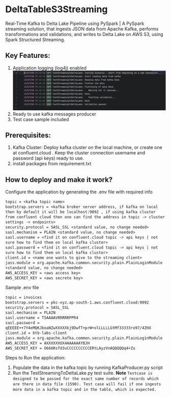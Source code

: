 # DeltaTableS3Streaming
Real-Time Kafka to Delta Lake Pipeline using PySpark | A PySpark streaming solution, that ingests JSON data from Apache Kafka, performs transformations and validations, and writes to Delta Lake on AWS S3, using Spark Structured Streaming.

## Key Features:
1. Application logging (log4j) enabled
![Application Logs](images/logs.jpeg)
2. Ready to use kafka messages producer
3. Test case sample included

## Prerequisites:
1. Kafka Cluster: Deploy kafka cluster on the local machine, or create one at confluent.cloud . Keep the cluster connection username and password (api keys) ready to use.
2. install packages from requirement.txt

## How to deploy and make it work?
Configure the application by generating the .env file with required info
```
topic = <kafka topic name>
bootstrap.servers = <kafka broker server address, if kafka on local then by default it will be localhost:9092 , if using kafka cluster from confluent cloud then one can find the address in topic -> cluster settings -> endpoints>
security.protocol = SASL_SSL <standard value, no change needed>
sasl.mechanism = PLAIN <standard value, no change needed>
sasl.username = <find it on confluent.cloud topic -> api keys | not sure how to find them on local kafka cluster>
sasl.password = <find it on confluent.cloud topic -> api keys | not sure how to find them on local kafka cluster>
client.id = <name one wants to give to the streaming client>
jass.module = org.apache.kafka.common.security.plain.PlainLoginModule <standard value, no change needed>
AWS_ACCESS_KEY = <aws access key>
AWS_SECRET_KEY = <aws secrete key>
```

Sample .env file
```
topic = invoices
bootstrap.servers = pkc-xyz.ap-south-1.aws.confluent.cloud:9092
security.protocol = SASL_SSL
sasl.mechanism = PLAIN
sasl.username = TSAAAAVRRRRRPPR4
sasl.password = qEEEEE++7Y4eMQKJboaNZwXXXXXkj9DwfT+prW+olLLLLLGtMf33333ro97/4ZHX
client.id = btb-labs-client
jass.module = org.apache.kafka.common.security.plain.PlainLoginModule
AWS_ACCESS_KEY = AXXXXXXOX4AAAAAAYBJH
AWS_SECRET_KEY = O666RsTd3uCCCCCCCCCCERtLAyzVnAQQQQQq4+Zu
```

Steps to Run the application:
1. Populate the data in the kafka topic by running KafkaProducer.py script
2. Run the TestStreamingToDeltaLake.py test suite. **Note** `Testcase is designed to be passed for the exact same number of records which are there in data file (1590). Test case will fail if one ingests more data in a kafka topic and in the table, which is expected.`
